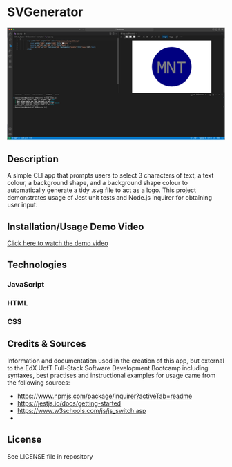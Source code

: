 # SVGenerator

![Screenshot of the app as viewed in a desktop browser](assets/images/SVGenCap.png)

## Description

A simple CLI app that prompts users to select 3 characters of text, a text colour, a background shape, and a background shape colour to automatically generate a tidy .svg file to act as a logo. This project demonstrates usage of Jest unit tests and Node.js Inquirer for obtaining user input.

## Installation/Usage Demo Video

[Click here to watch the demo video](https://drive.google.com/file/d/1dXKiP6rpecpanj-zkiq9fUI5oFSjGyKa/view)

## Technologies

### JavaScript
### HTML
### CSS

## Credits & Sources

Information and documentation used in the creation of this app, but external to the EdX UofT Full-Stack Software Development Bootcamp including syntaxes, best practises and instructional examples for usage came from the following sources:
- https://www.npmjs.com/package/inquirer?activeTab=readme
- https://jestjs.io/docs/getting-started
- https://www.w3schools.com/js/js_switch.asp
- 

## License

See LICENSE file in repository